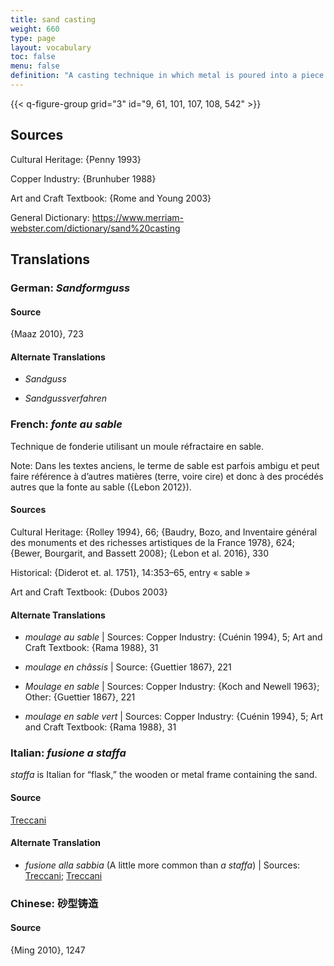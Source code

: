```yaml
---
title: sand casting
weight: 660
type: page
layout: vocabulary
toc: false
menu: false
definition: "A casting technique in which metal is poured into a piece mold made of a specific type of sand that is bound by clay (or resin in modern foundries). The piece mold is made by ramming the sand around a rigid model or %%chef-modèle%% within stacked metal frames (aka flasks). See [GI§2.4.1](#GI§2.4.1)."
---
```


{{< q-figure-group grid="3" id="9, 61, 101, 107, 108, 542" >}}

## Sources

Cultural Heritage: {Penny 1993}

Copper Industry: {Brunhuber 1988}

Art and Craft Textbook: {Rome and Young 2003}

General Dictionary: <https://www.merriam-webster.com/dictionary/sand%20casting>

## Translations

<div class="accordion">

### **German**: *Sandformguss*

#### Source

{Maaz 2010}, 723

#### Alternate Translations

- *Sandguss*

- *Sandgussverfahren*

### **French**: *fonte au sable*

Technique de fonderie utilisant un moule réfractaire en sable.

<div class="backmatter">
Note: Dans les textes anciens, le terme de sable est parfois ambigu et peut faire référence à d’autres matières (terre, voire cire) et donc à des procédés autres que la fonte au sable ({Lebon 2012}).
</div>

#### Sources

Cultural Heritage: {Rolley 1994}, 66; {Baudry, Bozo, and Inventaire général des monuments et des richesses artistiques de la France 1978}, 624; {Bewer, Bourgarit, and Bassett 2008}; {Lebon et al. 2016}, 330

Historical: {Diderot et. al. 1751}, 14:353–65, entry « sable »

Art and Craft Textbook: {Dubos 2003}

#### Alternate Translations

- *moulage au sable* | Sources: Copper Industry: {Cuénin 1994}, 5; Art and Craft Textbook: {Rama 1988}, 31

- *moulage en châssis* | Source: {Guettier 1867}, 221

- *Moulage en sable* | Sources: Copper Industry: {Koch and Newell 1963}; Other: {Guettier 1867}, 221

- *moulage en sable vert* | Sources: Copper Industry: {Cuénin 1994}, 5; Art and Craft Textbook: {Rama 1988}, 31

### **Italian**: *fusione a staffa*

*staffa* is Italian for “flask,” the wooden or metal frame containing the sand.

#### Source

[Treccani](https://www.treccani.it/enciclopedia/fusione_%28Enciclopedia-Italiana%29/)  

#### Alternate Translation

- *fusione alla sabbia* (A little more common than *a staffa*) | Sources: [Treccani](http://www.treccani.it/vocabolario/ricerca/fusione-alla-sabbia/); [Treccani](https://www.treccani.it/enciclopedia/fusione_%28Enciclopedia-Italiana%29/)

### **Chinese**: 砂型铸造

#### Source

{Ming 2010}, 1247

</div>
